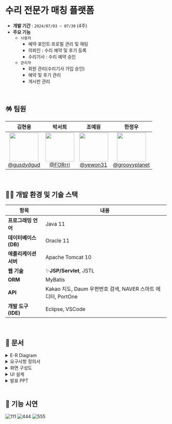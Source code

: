 # 수리 전문가 매칭 플랫폼

- **개발 기간** : `2024/07/03 ~ 07/30` (4주)
- **주요 기능**
   - `사용자`
      - 예약·포인트·프로필 관리 및 채팅
      - 의뢰인 : 수리 예약 및 후기 등록
      - 수리기사 : 수리 예약 승인
   - `관리자`
       - 회원 관리(수리기사 가입 승인)
       - 예약 및 후기 관리
       - 게시판 관리
<br/>

## 🪅 팀원

| **김현용** | **박서희** | **조예원** | **한정우** |
| :------: |  :------: | :------: | :------: |
| [<img src="https://avatars.githubusercontent.com/gusdydgud" height=90> <br/> @gusdydgud](https://github.com/gusdydgud) | [<img src="https://avatars.githubusercontent.com/FORrri" height=90> <br/> @FORrri](https://github.com/FORrri) | [<img src="https://avatars.githubusercontent.com/yewon31" height=90> <br/> @yewon31](https://github.com/yewon31) |[<img src="https://avatars.githubusercontent.com/groovyplanet" height=90> <br/> @groovyplanet](https://github.com/groovyplanet) |

<br/>

## 🤹‍♂️ 개발 환경 및 기술 스택

| 항목 | 내용 |
|---|---|
| **프로그래밍 언어** | Java 11 |
| **데이터베이스(DB)** | Oracle 11 |
| **애플리케이션 서버** | Apache Tomcat 10 |
| **웹 기술** | ✨**JSP/Servlet**, JSTL |
| **ORM** | MyBatis |
| **API** | Kakao 지도, Daum 우편번호 검색, NAVER 스마트 에디터, PortOne |
| **개발 도구(IDE)** | Eclipse, VSCode |
<br/>

## 🎡 문서

<details>
  <summary>E-R Diagram</summary>
  
![image](https://github.com/user-attachments/assets/410d6ee6-c1c6-489e-9cde-737dcdb0201b)


</details>


<details>
  <summary>요구사항 정의서</summary>
  
![제목 없음](https://github.com/user-attachments/assets/a769397f-f7e8-43ae-bb29-b4206594acaa)


</details>
<details>
  <summary>화면 구성도</summary>

![image](https://github.com/user-attachments/assets/e0b58ac3-c044-468f-adce-e9a9eda19af8)

</details>
<details>
  <summary>UI 설계</summary>
  
![image](https://github.com/user-attachments/assets/41f176e8-3aba-4ba0-8af4-fcffc0c12585)


</details>
<details>
  <summary>발표 PPT</summary>
 
- 녹화영상 - https://drive.google.com/file/d/1KPLjIDQb2eJQuXJGfi86WiTOM05YGeTK/view?usp=sharing
![SUSUMA PROJECT-1](https://github.com/user-attachments/assets/58943509-51f9-40c6-9615-2460bdd25085)
![SUSUMA PROJECT-2](https://github.com/user-attachments/assets/42860ace-d998-40f4-a8bd-d211f46235d0)
</details>

<br/>

## 🧩 기능 시연
![111](https://github.com/user-attachments/assets/b138dcb3-6ba0-479b-907d-a48cf28440be)
![444](https://github.com/user-attachments/assets/7d6ee237-be42-4fcf-a27f-5c41a89734eb)
![555](https://github.com/user-attachments/assets/9f316705-a4e2-4645-b590-901efe8b83a6)


